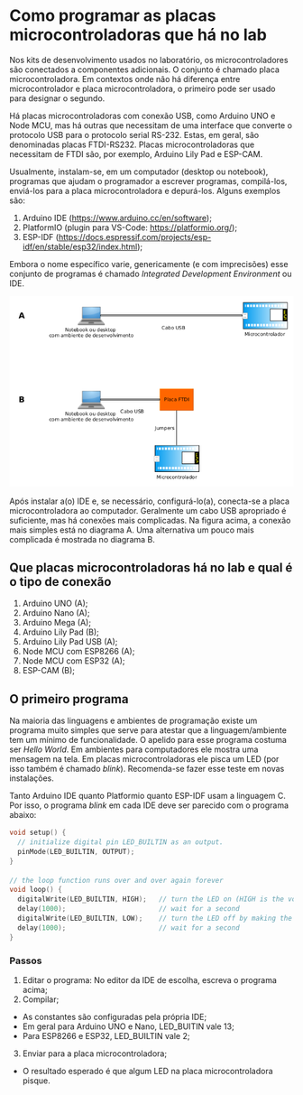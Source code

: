 # Como programar as placas microcontroladoras que há no lab

Nos kits de desenvolvimento usados no laboratório, os microcontroladores são conectados a componentes adicionais. O conjunto é chamado placa microcontroladora. Em contextos onde não há diferença entre microcontrolador e placa microcontroladora, o primeiro pode ser usado para designar o segundo.

Há placas microcontroladoras com conexão USB, como Arduino UNO e Node MCU, mas há outras que necessitam de uma interface que converte o protocolo USB para o protocolo serial RS-232. Estas, em geral, são denominadas placas FTDI-RS232. Placas microcontroladoras que necessitam de FTDI são, por exemplo, Arduino Lily Pad e ESP-CAM.

Usualmente, instalam-se, em um computador (desktop ou notebook), programas que ajudam o programador a escrever programas, compilá-los, enviá-los para a placa microcontroladora e depurá-los. Alguns exemplos são:

1. Arduino IDE (https://www.arduino.cc/en/software);
2. PlatformIO (plugin para VS-Code: https://platformio.org/);
3. ESP-IDF (https://docs.espressif.com/projects/esp-idf/en/stable/esp32/index.html);

Embora o nome específico varie, genericamente (e com imprecisões) esse conjunto de programas é chamado *Integrated Development Environment* ou IDE.


![](./ProgramarESP.png)

Após instalar a(o) IDE e, se necessário, configurá-lo(a), conecta-se a placa microcontroladora ao computador. Geralmente um cabo USB apropriado é suficiente, mas há conexões mais complicadas. Na figura acima, a conexão mais simples está no diagrama A. Uma alternativa um pouco mais complicada é mostrada no diagrama B. 

## Que placas microcontroladoras há no lab e qual é o tipo de conexão

1. Arduino UNO (A);
2. Arduino Nano (A);
3. Arduino Mega (A);
4. Arduino Lily Pad (B);
5. Arduino Lily Pad USB (A);
4. Node MCU com ESP8266 (A);
5. Node MCU com ESP32 (A);
6. ESP-CAM (B);

## O primeiro programa

Na maioria das linguagens e ambientes de programação existe um programa muito simples que serve para atestar que a linguagem/ambiente tem um mínimo de funcionalidade. O apelido para esse programa costuma ser *Hello World*. Em ambientes para computadores ele mostra uma mensagem na tela. Em placas microcontroladoras ele pisca um LED (por isso também é chamado *blink*). Recomenda-se fazer esse teste em novas instalações.

Tanto Arduino IDE quanto Platformio quanto ESP-IDF usam a linguagem C. Por isso, o programa *blink* em cada IDE deve ser parecido com o programa abaixo:
  
```C
void setup() {
  // initialize digital pin LED_BUILTIN as an output.
  pinMode(LED_BUILTIN, OUTPUT);
}

// the loop function runs over and over again forever
void loop() {
  digitalWrite(LED_BUILTIN, HIGH);   // turn the LED on (HIGH is the voltage level)
  delay(1000);                       // wait for a second
  digitalWrite(LED_BUILTIN, LOW);    // turn the LED off by making the voltage LOW
  delay(1000);                       // wait for a second
}
```

### Passos

1. Editar o programa: No editor da IDE de escolha, escreva o programa acima;
2. Compilar;
  - As constantes são configuradas pela própria IDE;
  - Em geral para Arduino UNO e Nano, LED_BUITIN vale 13;
  - Para ESP8266 e ESP32, LED_BUILTIN vale 2; 
3. Enviar para a placa microcontroladora;
  - O resultado esperado é que algum LED na placa microcontroladora pisque.
